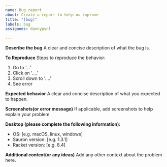 ```yaml
---
name: Bug report
about: Create a report to help us improve
title: "[bug]"
labels: bug
assignees: dannypsnl

---
```


**Describe the bug**
A clear and concise description of what the bug is.

**To Reproduce**
Steps to reproduce the behavior:
1. Go to '...'
2. Click on '....'
3. Scroll down to '....'
4. See error

**Expected behavior**
A clear and concise description of what you expected to happen.

**Screenshots(or error message)**
If applicable, add screenshots to help explain your problem.

**Desktop (please complete the following information):**
 - OS: [e.g. macOS, linux, windows]
 - Sauron version: [e.g. 1.3.1]
 - Racket version: [e.g. 8.4]

**Additional context(or any ideas)**
Add any other context about the problem here.
